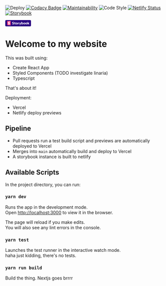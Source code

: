 ![Deploy](https://github.com/davidcsally/davidcsally.github.io/workflows/Deploy/badge.svg)
[![Codacy Badge](https://api.codacy.com/project/badge/Grade/74c97cdc34bb40b4bbec7055cbf9b617)](https://app.codacy.com/manual/davidcsally/davidcsally.github.io?utm_source=github.com&utm_medium=referral&utm_content=davidcsally/davidcsally.github.io&utm_campaign=Badge_Grade_Settings)
[![Maintainability](https://api.codeclimate.com/v1/badges/6ae8cf2b015816fb26a2/maintainability)](https://codeclimate.com/github/davidcsally/davidcsally.github.io/maintainability)
![Code Style](https://img.shields.io/badge/code%20style-david😎-blue)
[![Netlify Status](https://api.netlify.com/api/v1/badges/6c6ea899-dafb-44c7-9249-818608c7623b/deploy-status)](https://app.netlify.com/sites/davidcsally/deploys)
[![Storybook](https://raw.githubusercontent.com/storybookjs/brand/b7964b28521b16b95a2cfb84642741804b8f0076/badge/badge-storybook.svg)](https://davidcsally.netlify.app/)

<svg xmlns="http://www.w3.org/2000/svg" xmlns:xlink="http://www.w3.org/1999/xlink" width="82" height="20"><defs><path id="a" d="M6.43 15.66L6 4.1a.7.7 0 0 1 .66-.73l9.83-.61a.7.7 0 0 1 .75.7v12.6a.7.7 0 0 1-.74.7l-9.4-.43a.7.7 0 0 1-.67-.67z"/></defs><g fill="none" fill-rule="evenodd"><rect width="82" height="20" fill="#2A0481" rx="3"/><path fill="#FFF" fill-rule="nonzero" d="M24.91 13.84c-.6 0-1.18-.08-1.75-.24a4.17 4.17 0 0 1-1.4-.67l.58-1.24c.77.53 1.64.8 2.6.8.5 0 .88-.09 1.15-.25.27-.16.4-.38.4-.66 0-.26-.12-.46-.37-.6a4.98 4.98 0 0 0-1.3-.41 7.34 7.34 0 0 1-1.7-.52 2.2 2.2 0 0 1-.91-.74c-.2-.3-.3-.66-.3-1.1 0-.47.14-.9.4-1.27.28-.37.65-.67 1.14-.88a4.15 4.15 0 0 1 1.68-.32c.57 0 1.12.08 1.64.25.53.16.95.38 1.26.66l-.57 1.24a3.9 3.9 0 0 0-2.32-.8c-.46 0-.82.1-1.09.27a.82.82 0 0 0-.4.72c0 .18.05.33.16.44.1.12.27.22.5.31.25.1.59.18 1.02.28a5.7 5.7 0 0 1 2.23.86c.45.36.67.84.67 1.46 0 .75-.29 1.33-.87 1.76-.59.43-1.4.65-2.45.65zM32.34 12.58c.18 0 .36 0 .55-.03l-.1 1.23c-.21.03-.43.05-.65.05-.85 0-1.47-.19-1.86-.55-.39-.37-.58-.92-.58-1.67V9.5h-1.06V8.23h1.06V6.63h1.71v1.6h1.4V9.5h-1.4v2.1c0 .66.31.98.93.98zM36.33 13.83c-.59 0-1.1-.12-1.56-.36a2.5 2.5 0 0 1-1.03-1 3.04 3.04 0 0 1-.36-1.51c0-.58.12-1.09.36-1.52.24-.43.59-.76 1.03-.99.45-.23.97-.35 1.56-.35.6 0 1.11.12 1.56.35.44.23.79.56 1.03 1 .24.42.36.93.36 1.51s-.12 1.09-.36 1.52a2.5 2.5 0 0 1-1.03 1 3.3 3.3 0 0 1-1.56.35zm0-1.3c.83 0 1.25-.52 1.25-1.57 0-.53-.1-.93-.32-1.19-.22-.26-.53-.39-.93-.39-.83 0-1.25.53-1.25 1.58s.42 1.58 1.25 1.58zM44.03 9.5l-.96.1c-.48.04-.82.17-1.01.4-.2.21-.3.5-.3.87v2.87h-1.71v-5.5h1.64v.93c.28-.64.86-.98 1.74-1.04l.5-.04.1 1.4zM49.02 8.25h1.68l-3.36 7.5H45.6l1.07-2.31-2.3-5.19h1.78l1.41 3.49 1.46-3.49zM54.67 8.1c.49 0 .92.12 1.29.35.37.23.66.56.87 1 .2.42.31.92.31 1.49 0 .56-.1 1.07-.31 1.5a2.3 2.3 0 0 1-2.15 1.38c-.4 0-.74-.07-1.05-.23a1.73 1.73 0 0 1-.72-.67v.82h-1.69v-7.9h1.72v3.14c.16-.28.4-.5.7-.65.31-.15.66-.23 1.03-.23zm-.5 4.44c.4 0 .72-.14.94-.42.22-.28.33-.67.33-1.18 0-.5-.11-.89-.33-1.15-.22-.27-.53-.4-.94-.4-.4 0-.7.14-.93.41a1.8 1.8 0 0 0-.33 1.16c0 .5.11.9.33 1.17.22.27.53.4.93.4zM60.87 13.83c-.6 0-1.11-.12-1.56-.36a2.5 2.5 0 0 1-1.03-1 3.04 3.04 0 0 1-.37-1.51c0-.58.12-1.09.37-1.52.24-.43.58-.76 1.03-.99.45-.23.97-.35 1.56-.35.59 0 1.1.12 1.55.35.45.23.8.56 1.04 1 .24.42.36.93.36 1.51s-.12 1.09-.36 1.52a2.5 2.5 0 0 1-1.04 1 3.3 3.3 0 0 1-1.55.35zm0-1.3c.83 0 1.25-.52 1.25-1.57 0-.53-.11-.93-.33-1.19-.21-.26-.52-.39-.92-.39-.84 0-1.25.53-1.25 1.58s.41 1.58 1.25 1.58zM67.26 13.83c-.59 0-1.1-.12-1.55-.36a2.5 2.5 0 0 1-1.04-1 3.04 3.04 0 0 1-.36-1.51c0-.58.12-1.09.36-1.52.24-.43.59-.76 1.04-.99.44-.23.96-.35 1.55-.35.6 0 1.11.12 1.56.35.44.23.79.56 1.03 1 .24.42.37.93.37 1.51s-.13 1.09-.37 1.52a2.5 2.5 0 0 1-1.03 1 3.3 3.3 0 0 1-1.56.35zm0-1.3c.83 0 1.25-.52 1.25-1.57 0-.53-.1-.93-.32-1.19-.22-.26-.53-.39-.93-.39-.83 0-1.25.53-1.25 1.58s.42 1.58 1.25 1.58zM77 13.74h-2.1l-2.14-2.46v2.46h-1.71v-7.9h1.71v4.75l2.06-2.34h2.04l-2.34 2.62z"/><mask id="b" fill="#fff"><use xlink:href="#a"/></mask><use fill="#FF4785" xlink:href="#a"/><path fill="#FFF" fill-rule="nonzero" d="M14.3 4.48l.06-1.62 1.35-.1.06 1.66a.1.1 0 0 1-.17.09l-.52-.41-.61.47a.1.1 0 0 1-.17-.1zm-1.73 3.55c0 .28 1.85.15 2.1-.05 0-1.86-1-2.84-2.84-2.84-1.83 0-2.86 1-2.86 2.49 0 2.6 3.51 2.65 3.51 4.06 0 .4-.2.64-.62.64-.56 0-.78-.29-.76-1.26 0-.2-2.13-.27-2.2 0-.16 2.35 1.3 3.03 2.98 3.03 1.63 0 2.9-.86 2.9-2.43 0-2.79-3.56-2.71-3.56-4.1 0-.55.42-.63.66-.63.26 0 .73.05.7 1.1z" mask="url(#b)"/></g></svg>

# Welcome to my website

This was built using:
- Create React App
- Styled Components (TODO investigate linaria)
- Typescript

That's about it!

Deployment:
- Vercel
- Netlify deploy previews

## Pipeline
- Pull requests run a test build script and previews are automatically deployed to Vercel
- Merges into `main` automatically build and deploy to Vercel
- A storybook instance is built to netlify

## Available Scripts

In the project directory, you can run:

### `yarn dev`

Runs the app in the development mode.<br>
Open [http://localhost:3000](http://localhost:3000) to view it in the browser.

The page will reload if you make edits.<br>
You will also see any lint errors in the console.

### `yarn test`

Launches the test runner in the interactive watch mode.<br>
haha just kidding, there's no tests.

### `yarn run build`

Build the thing. Nextjs goes brrrr
